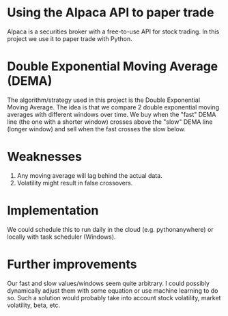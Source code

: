 # Using the Alpaca API to paper trade  
Alpaca is a securities broker with a free-to-use API for stock trading. In this project we use it to paper trade with Python.  
# Double Exponential Moving Average (DEMA)  
The algorithm/strategy used in this project is the Double Exponential Moving Average. The idea is that we compare 2 double exponential moving averages with different windows over time. We buy when the "fast" DEMA line (the one with a shorter window) crosses above the "slow" DEMA line (longer window) and sell when the fast crosses the slow below.
# Weaknesses  
1. Any moving average will lag behind the actual data.  
2. Volatility might result in false crossovers.  
# Implementation  
We could schedule this to run daily in the cloud (e.g. pythonanywhere) or locally with task scheduler (Windows).  
# Further improvements  
Our fast and slow values/windows seem quite arbitrary. I could possibly dynamically adjust them with some equation or use machine learning to do so. Such a solution would probably take into account stock volatility, market volatility, beta, etc.

